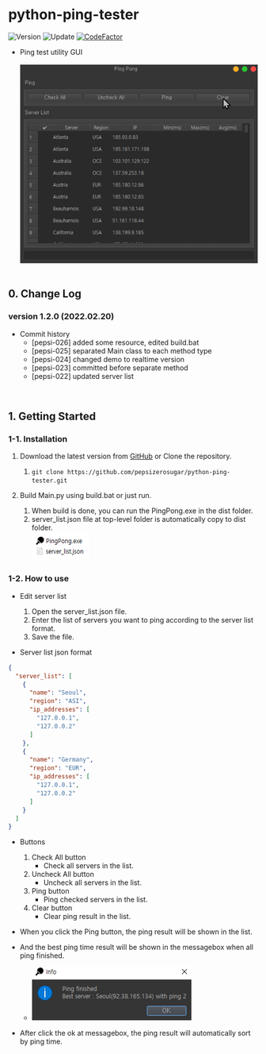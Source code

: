 # python-ping-tester

![Version](https://img.shields.io/badge/Version-1.2.0-green)
![Update](https://img.shields.io/badge/Update-2022.02.20-darkgrey)
[![CodeFactor](https://www.codefactor.io/repository/github/pepsizerosugar/python-ping-tester/badge)](https://www.codefactor.io/repository/github/pepsizerosugar/python-ping-tester)

* Ping test utility GUI
  <br><br>
  <img src="./resource/img/demo.gif" alt="">
  <br><br>

## 0. Change Log

### version 1.2.0 (2022.02.20)

* Commit history
    * [pepsi-026] added some resource, edited build.bat
    * [pepsi-025] separated Main class to each method type
    * [pepsi-024] changed demo to realtime version
    * [pepsi-023] committed before separate method
    * [pepsi-022] updated server list

<br>

## 1. Getting Started

### 1-1. Installation

1. Download the latest version from [GitHub](https://github.com/pepsizerosugar/python-ping-tester/releases) or Clone the
   repository.
    1. ```git clone https://github.com/pepsizerosugar/python-ping-tester.git```

2. Build Main.py using build.bat or just run.
    1. When build is done, you can run the PingPong.exe in the dist folder.
    2. server_list.json file at top-level folder is automatically copy to dist folder.
       <br>
       <img src="./resource/img/program_when_build_finished.png" alt="">

### 1-2. How to use

* Edit server list
    1. Open the server_list.json file.
    2. Enter the list of servers you want to ping according to the server list format.
    3. Save the file.

* Server list json format

```json
{
  "server_list": [
    {
      "name": "Seoul",
      "region": "ASI",
      "ip_addresses": [
        "127.0.0.1",
        "127.0.0.2"
      ]
    },
    {
      "name": "Germany",
      "region": "EUR",
      "ip_addresses": [
        "127.0.0.1",
        "127.0.0.2"
      ]
    }
  ]
}
```

* Buttons
    1. Check All button
        * Check all servers in the list.
    2. Uncheck All button
        * Uncheck all servers in the list.
    3. Ping button
        * Ping checked servers in the list.
    4. Clear button
        * Clear ping result in the list.

* When you click the Ping button, the ping result will be shown in the list.
* And the best ping time result will be shown in the messagebox when all ping finished.
    * <img src="./resource/img/messagebox_when_ping_finished.png" alt="">
* After click the ok at messagebox, the ping result will automatically sort by ping time.